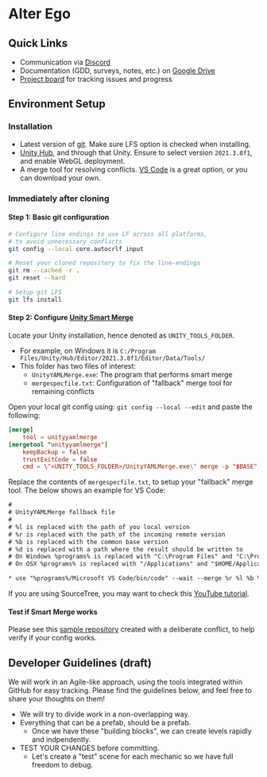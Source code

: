 # Alter Ego

## Quick Links

 - Communication via [Discord](https://discord.gg/fKvweVH9CU)
 - Documentation (GDD, surveys, notes, etc.) on [Google Drive](https://drive.google.com/drive/folders/1wZfKsCMxFXs1D0v6773a8cE5PwrfDy2c?usp=sharing)
 - [Project board](https://github.com/vinayg-usc/alter-ego-game/projects) for tracking issues and progress

## Environment Setup

### Installation

 - Latest version of [git](https://git-scm.com/downloads). Make sure LFS option is checked when installing. 
 - [Unity Hub](https://unity3d.com/get-unity/download), and through that Unity. Ensure to select version `2021.3.8f1`, and enable WebGL deployment.
 - A merge tool for resolving conflicts. [VS Code](https://code.visualstudio.com/download) is a great option, or you can download your own.

### **Immediately after cloning**

#### Step 1: Basic git configuration

```bash
# Configure line endings to use LF across all platforms,
# to avoid unnecessary conflicts
git config --local core.autocrlf input

# Reset your cloned repository to fix the line-endings
git rm --cached -r .
git reset --hard

# Setup git LFS
git lfs install
```

#### Step 2: Configure [Unity Smart Merge](https://docs.unity3d.com/Manual/SmartMerge.html)

Locate your Unity installation, hence denoted as `UNITY_TOOLS_FOLDER`.
  - For example, on Windows it is `C:/Program Files/Unity/Hub/Editor/2021.3.8f1/Editor/Data/Tools/`
 - This folder has two files of interest:
   - `UnityYAMLMerge.exe`: The program that performs smart merge
   - `mergespecfile.txt`: Configuration of "fallback" merge tool for remaining conflicts

Open your local git config using: `git config --local --edit` and paste the following:
```conf
[merge]
    tool = unityyamlmerge
[mergetool "unityyamlmerge"]
    keepBackup = false
    trustExitCode = false
    cmd = \"<UNITY_TOOLS_FOLDER>/UnityYAMLMerge.exe\" merge -p "$BASE" "$REMOTE" "$LOCAL" "$MERGED"
```

Replace the contents of `mergespecfile.txt`, to setup your "fallback" merge tool. The below shows an example for VS Code:

```txt
#
# UnityYAMLMerge fallback file
#
# %l is replaced with the path of you local version
# %r is replaced with the path of the incoming remote version
# %b is replaced with the common base version
# %d is replaced with a path where the result should be written to
# On Windows %programs% is replaced with "C:\Program Files" and "C:\Program Files (x86)" there by resulting in two entries to try out
# On OSX %programs% is replaced with "/Applications" and "$HOME/Applications" thereby resulting in two entries to try out

* use "%programs%/Microsoft VS Code/bin/code" --wait --merge %r %l %b %d
```

If you are using SourceTree, you may want to check this [YouTube tutorial](https://youtu.be/P_vLYDq2YkE).

#### Test if Smart Merge works

Please see this [sample repository](https://github.com/vinayg-usc/unity-git-expt) created with a deliberate conflict, to help verify if your config works.

## Developer Guidelines (draft)

We will work in an Agile-like approach, using the tools integrated within GitHub for easy tracking. Please find the guidelines below, and feel free to share your thoughts on them!
 - We will try to divide work in a non-overlapping way.
 - Everything that can be a prefab, should be a prefab.
   - Once we have these "building blocks", we can create levels rapidly and indpendently.
 - TEST YOUR CHANGES before committing.
   - Let's create a "test" scene for each mechanic so we have full freedom to debug.
